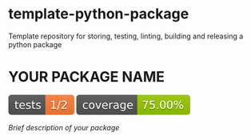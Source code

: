 # template-python-package
Template repository for storing, testing, linting, building and releasing a python package


# YOUR PACKAGE NAME
<!-- badges -->
![Tests](./media/badges/tests.svg)
![Coverage](./media/badges/coverage.svg)

<!-- brief description -->
*Brief description of your package*
